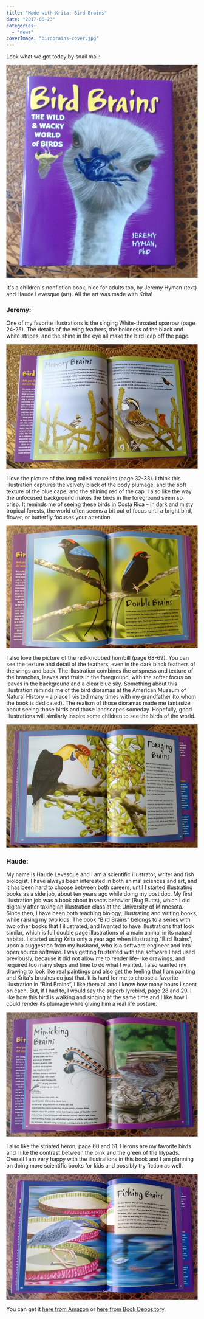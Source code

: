 ```yaml
---
title: "Made with Krita: Bird Brains"
date: "2017-06-23"
categories: 
  - "news"
coverImage: "birdbrains-cover.jpg"
---
```


Look what we got today by snail mail:

![](images/birdbrains-cover.jpg)

It's a children's nonfiction book, nice for adults too, by Jeremy Hyman (text) and Haude Levesque (art). All the art was made with Krita!

### Jeremy:

One of my favorite illustrations is the singing White-throated sparrow (page 24-25). The details of the wing feathers, the boldness of the black and white stripes, and the shine in the eye all make the bird leap off the page.

![](images/birdbrains1.jpg)

I love the picture of the long tailed manakins (page 32-33). I think this illustration captures the velvety black of the body plumage, and the soft texture of the blue cape, and the shining red of the cap. I also like the way the unfocused background makes the birds in the foreground seem so crisp. It reminds me of seeing these birds in Costa Rica – in dark and misty tropical forests, the world often seems a bit out of focus until a bright bird, flower, or butterfly focuses your attention.

![](images/manikins.jpg)

I also love the picture of the red-knobbed hornbill (page 68-69). You can see the texture and detail of the feathers, even in the dark black feathers of the wings and back. The illustration combines the crispness and texture of the branches, leaves and fruits in the foreground, with the softer focus on leaves in the background and a clear blue sky. Something about this illustration reminds me of the bird dioramas at the American Museum of Natural History – a place I visited many times with my grandfather (to whom the book is dedicated). The realism of those dioramas made me fantasize about seeing those birds and those landscapes someday. Hopefully, good illustrations will similarly inspire some children to see the birds of the world.

![](images/birdbrains3-1.jpg)

### Haude:

My name is Haude Levesque and I am a scientific illustrator, writer and fish biologist. I have always been interested in both animal sciences and art, and it has been hard to choose between both careers, until I started illustrating books as a side job, about ten years ago while doing my post doc. My first illustration job was a book about insects behavior (Bug Butts), which I did digitally after taking an illustration class at the University of Minnesota. Since then, I have been both teaching biology, illustrating and writing books, while raising my two kids. The book “Bird Brains” belongs to a series with two other books that I illustrated, and Iwanted to have illustrations that look similar, which is full double page illustrations of a main animal in its natural habitat. I started using Krita only a year ago when illustrating “Bird Brains”, upon a suggestion from my husband, who is a software engineer and into open source software. I was getting frustrated with the software I had used previously, because it did not allow me to render life-like drawings, and required too many steps and time to do what I wanted. I also wanted my drawing to look like real paintings and also get the feeling that I am painting and Krita's brushes do just that. It is hard for me to choose a favorite illustration in “Bird Brains”, I like them all and I know how many hours I spent on each. But, if I had to, I would say the superb lyrebird, page 28 and 29. I like how this bird is walking and singing at the same time and I like how I could render its plumage while giving him a real life posture.

![](images/birdbrains4.jpg)

I also like the striated heron, page 60 and 61. Herons are my favorite birds and I like the contrast between the pink and the green of the lilypads. Overall I am very happy with the illustrations in this book and I am planning on doing more scientific books for kids and possibly try fiction as well.

![](images/birdbrains5.jpg)

You can get it [here from Amazon](https://www.amazon.com/Bird-Brains-Wacky-World-Birds/dp/1633221539/) or [here from Book Depository](https://www.bookdepository.com/Bird-Brains-Jeremy-Hyman-Haude-Levesque/9781633221536).
